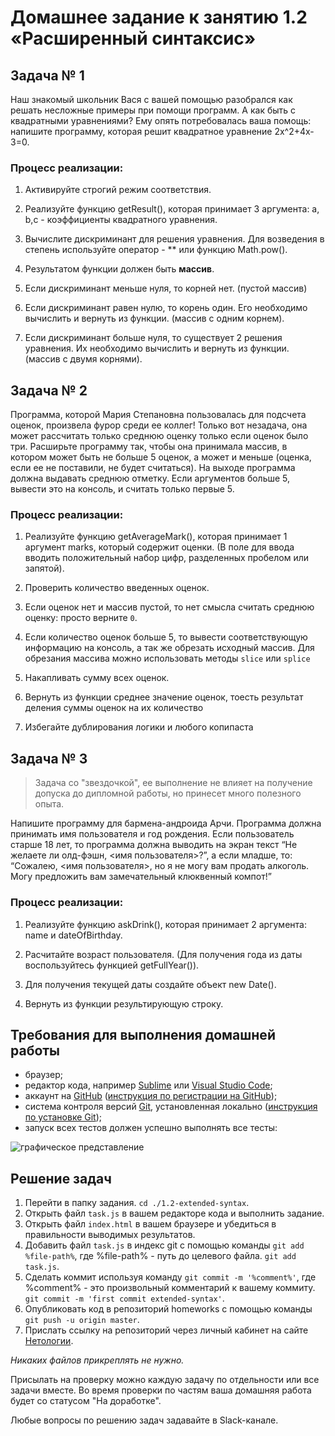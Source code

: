 # Домашнее задание к занятию 1.2 «Расширенный синтаксис»

## Задача № 1

Наш знакомый школьник Вася с вашей помощью разобрался как решать несложные примеры при помощи программ. А как быть с квадратными уравнениями? Ему опять потребовалась ваша помощь: напишите программу, которая решит квадратное уравнение 2x^2+4x-3=0.

### Процесс реализации:

1. Активируйте строгий режим соответствия.

2. Реализуйте функцию getResult(), которая принимает 3 аргумента: a, b,c - коэффициенты квадратного уравнения.

3. Вычислите дискриминант для решения уравнения. Для возведения в степень используйте оператор - \*\* или функцию Math.pow().

4. Результатом функции должен быть **массив**.

5. Если дискриминант меньше нуля, то корней нет. (пустой массив)

6. Если дискриминант равен нулю, то корень один. Его необходимо вычислить и вернуть из функции. (массив с одним корнем).

7. Если дискриминант больше нуля, то существует 2 решения уравнения. Их необходимо вычислить и вернуть из функции. (массив с двумя корнями).

## Задача № 2

Программа, которой Мария Степановна пользовалась для подсчета оценок, произвела фурор среди ее коллег! Только вот незадача, она может рассчитать только среднюю оценку только если оценок было три. Расширьте программу так, чтобы она принимала массив, в котором может быть не больше 5 оценок, а может и меньше (оценка, если ее не поставили, не будет считаться). На выходе программа должна выдавать среднюю отметку. Если аргументов больше 5, вывести это на консоль, и считать только первые 5.

### Процесс реализации:

1. Реализуйте функцию getAverageMark(), которая принимает 1 аргумент marks, который содержит оценки. (В поле для ввода вводить положительный набор цифр, разделенных пробелом или запятой).

2. Проверить количество введенных оценок.

3. Если оценок нет и массив пустой, то нет смысла считать среднюю оценку: просто верните `0`.

4. Если количество оценок больше 5, то вывести соответствующую информацию на консоль, а так же обрезать исходный массив. Для обрезания массива можно использовать методы `slice` или `splice`

5. Накапливать сумму всех оценок.

6. Вернуть из функции среднее значение оценок, тоесть результат деления суммы оценок на их количество

7. Избегайте дублирования логики и любого копипаста

## Задача № 3

> Задача со "звездочкой", ее выполнение не влияет на получение допуска до дипломной работы, но принесет много полезного опыта.

Напишите программу для бармена-андроида Арчи. Программа должна принимать имя пользователя и год рождения. Если пользователь старше 18 лет, то программа должна выводить на экран текст “Не желаете ли олд-фэшн, <имя пользователя>?”, а если младше, то: “Сожалею, <имя пользователя>, но я не могу вам продать алкоголь. Могу предложить вам замечательный клюквенный компот!”

### Процесс реализации:

1. Реализуйте функцию askDrink(), которая принимает 2 аргумента: name и dateOfBirthday.

2. Расчитайте возраст пользователя. (Для получения года из даты воспользуйтесь функцией getFullYear()).

3. Для получения текущей даты создайте объект new Date().

4. Вернуть из функции результирующую строку.

## Требования для выполнения домашней работы

- браузер;
- редактор кода, например [Sublime][1] или [Visual Studio Code][2];
- аккаунт на [GitHub][0] ([инструкция по регистрации на GitHub][3]);
- система контроля версий [Git][4], установленная локально ([инструкция по установке Git][5]);
- запуск всех тестов должен успешно выполнять все тесты:

![графическое представление](../Jasmine/results/sucessed_tasks1_2.png)

## Решение задач

1. Перейти в папку задания. `cd ./1.2-extended-syntax`.
2. Открыть файл `task.js` в вашем редакторе кода и выполнить задание.
3. Открыть файл `index.html` в вашем браузере и убедиться в правильности выводимых результатов.
4. Добавить файл `task.js` в индекс git с помощью команды `git add %file-path%`, где %file-path% - путь до целевого файла. `git add task.js`.
5. Сделать коммит используя команду `git commit -m '%comment%'`, где %comment% - это произвольный комментарий к вашему коммиту. `git commit -m 'first commit extended-syntax'`.
6. Опубликовать код в репозиторий homeworks с помощью команды `git push -u origin master`.
7. Прислать ссылку на репозиторий через личный кабинет на сайте [Нетологии][6].

[0]: https://github.com/
[1]: https://www.sublimetext.com/
[2]: https://code.visualstudio.com/
[3]: https://github.com/netology-code/guides/tree/master/github
[4]: https://git-scm.com/
[5]: https://github.com/netology-code/guides/blob/master/git/REAMDE.md
[6]: https://netology.ru/

_Никаких файлов прикреплять не нужно._

Присылать на проверку можно каждую задачу по отдельности или все задачи вместе. Во время проверки по частям ваша домашняя работа будет со статусом "На доработке".

Любые вопросы по решению задач задавайте в Slack-канале.
